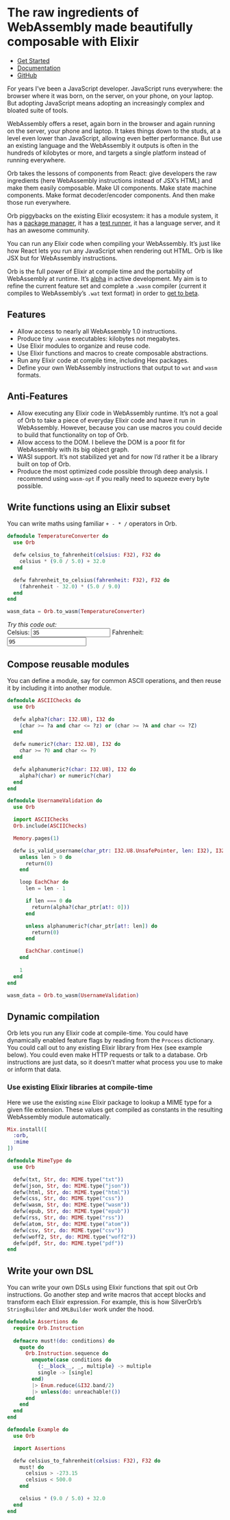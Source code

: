 # The raw ingredients of WebAssembly made beautifully composable with Elixir

- [Get Started](/install)
- [Documentation](https://hexdocs.pm/orb)
- [GitHub](https://github.com/RoyalIcing/Orb)

For years I’ve been a JavaScript developer. JavaScript runs everywhere: the browser where it was born, on the server, on your phone, on your laptop. But adopting JavaScript means adopting an increasingly complex and bloated suite of tools.

WebAssembly offers a reset, again born in the browser and again running on the server, your phone and laptop. It takes things down to the studs, at a level even lower than JavaScript, allowing even better performance. But use an existing language and the WebAssembly it outputs is often in the hundreds of kilobytes or more, and targets a single platform instead of running everywhere.

Orb takes the lessons of components from React: give developers the raw ingredients (here WebAssembly instructions instead of JSX’s HTML) and make them easily composable. Make UI components. Make state machine components. Make format decoder/encoder components. And then make those run everywhere.

Orb piggybacks on the existing Elixir ecosystem: it has a module system, it has a [package manager](https://hex.pm), it has a [test runner](https://hexdocs.pm/ex_unit/ExUnit.html), it has a language server, and it has an awesome community.

You can run any Elixir code when compiling your WebAssembly. It’s just like how React lets you run any JavaScript when rendering out HTML. Orb is like JSX but for WebAssembly instructions.

Orb is the full power of Elixir at compile time and the portability of WebAssembly at runtime. It’s [alpha](https://github.com/RoyalIcing/Orb/issues?q=is%3Aopen+is%3Aissue+milestone%3AAlpha) in active development. My aim is to refine the current feature set and complete a `.wasm` compiler (current it compiles to WebAssembly’s `.wat` text format) in order to [get to beta](https://github.com/RoyalIcing/Orb/issues?q=is%3Aopen+is%3Aissue+milestone%3ABeta).

## Features

- Allow access to nearly all WebAssembly 1.0 instructions.
- Produce tiny `.wasm` executables: kilobytes not megabytes.
- Use Elixir modules to organize and reuse code.
- Use Elixir functions and macros to create composable abstractions.
- Run any Elixir code at compile time, including Hex packages.
- Define your own WebAssembly instructions that output to `wat` and `wasm` formats.

## Anti-Features

- Allow executing any Elixir code in WebAssembly runtime. It’s not a goal of Orb to take a piece of everyday Elixir code and have it run in WebAssembly. However, because you can use macros you could decide to build that functionality on top of Orb.
- Allow access to the DOM. I believe the DOM is a poor fit for WebAssembly with its big object graph.
- WASI support. It’s not stabilized yet and for now I’d rather it be a library built on top of Orb.
- Produce the most optimized code possible through deep analysis. I recommend using `wasm-opt` if you really need to squeeze every byte possible.

## Write functions using an Elixir subset

You can write maths using familiar `+ - * /` operators in Orb.

```elixir
defmodule TemperatureConverter do
  use Orb

  defw celsius_to_fahrenheit(celsius: F32), F32 do
    celsius * (9.0 / 5.0) + 32.0
  end

  defw fahrenheit_to_celsius(fahrenheit: F32), F32 do
    (fahrenheit - 32.0) * (5.0 / 9.0)
  end
end

wasm_data = Orb.to_wasm(TemperatureConverter)
```

<form id="form|wasm|temperature_converter">
  <div><em>Try this code out:</em></div>
  <label>Celsius: <input name="celsius" type="number" inputmode="numeric" value="35"></label>
  <label>Fahrenheit: <input name="fahrenheit"  type="number" inputmode="numeric" value="95"></label>
</form>
<script type="module">
  const { instance } = await WebAssembly.instantiateStreaming(fetch("/wasm/temperature_converter"));
  const exports = instance.exports;
  const numberFormat = new Intl.NumberFormat("en", { maximumFractionDigits: 2 });
  const form = document.getElementById("form|wasm|temperature_converter");
  form.addEventListener("input", (event) => {
    const inputEl = event.target;
    const { name, valueAsNumber } = inputEl;
    if (name === "celsius") {
      const fahrenheit = exports.celsius_to_fahrenheit(valueAsNumber);
      form.elements.fahrenheit.value = numberFormat.format(fahrenheit);
    } else {
      const celsius = exports.fahrenheit_to_celsius(valueAsNumber);
      form.elements.celsius.value = numberFormat.format(celsius);
    }
  });
</script>

## Compose reusable modules

You can define a module, say for common ASCII operations, and then reuse it by including it into another module.

```elixir
defmodule ASCIIChecks do
  use Orb

  defw alpha?(char: I32.U8), I32 do
    (char >= ?a and char <= ?z) or (char >= ?A and char <= ?Z)
  end

  defw numeric?(char: I32.U8), I32 do
    char >= ?0 and char <= ?9
  end

  defw alphanumeric?(char: I32.U8), I32 do
    alpha?(char) or numeric?(char)
  end
end

defmodule UsernameValidation do
  use Orb

  import ASCIIChecks
  Orb.include(ASCIIChecks)

  Memory.pages(1)

  defw is_valid_username(char_ptr: I32.U8.UnsafePointer, len: I32), I32 do
    unless len > 0 do
      return(0)
    end

    loop EachChar do
      len = len - 1

      if len === 0 do
        return(alpha?(char_ptr[at!: 0]))
      end

      unless alphanumeric?(char_ptr[at!: len]) do
        return(0)
      end

      EachChar.continue()
    end
    
    1
  end
end

wasm_data = Orb.to_wasm(UsernameValidation)
```

## Dynamic compilation

Orb lets you run any Elixir code at compile-time. You could have dynamically enabled feature flags by reading from the `Process` dictionary. You could call out to any existing Elixir library from Hex (see example below). You could even make HTTP requests or talk to a database. Orb instructions are just data, so it doesn’t matter what process you use to make or inform that data.

### Use existing Elixir libraries at compile-time

Here we use the existing `mime` Elixir package to lookup a MIME type for a given file extension. These values get compiled as constants in the resulting WebAssembly module automatically.

```elixir
Mix.install([
  :orb,
  :mime
])

defmodule MimeType do
  use Orb

  defw(txt, Str, do: MIME.type("txt"))
  defw(json, Str, do: MIME.type("json"))
  defw(html, Str, do: MIME.type("html"))
  defw(css, Str, do: MIME.type("css"))
  defw(wasm, Str, do: MIME.type("wasm"))
  defw(epub, Str, do: MIME.type("epub"))
  defw(rss, Str, do: MIME.type("rss"))
  defw(atom, Str, do: MIME.type("atom"))
  defw(csv, Str, do: MIME.type("csv"))
  defw(woff2, Str, do: MIME.type("woff2"))
  defw(pdf, Str, do: MIME.type("pdf"))
end
```

## Write your own DSL

You can write your own DSLs using Elixir functions that spit out Orb instructions. Go another step and write macros that accept blocks and transform each Elixir expression. For example, this is how SilverOrb’s `StringBuilder` and `XMLBuilder` work under the hood.

```elixir
defmodule Assertions do
  require Orb.Instruction
  
  defmacro must!(do: conditions) do
    quote do
      Orb.Instruction.sequence do
        unquote(case conditions do
          {:__block__, _, multiple} -> multiple
          single -> [single]
        end)
        |> Enum.reduce(&I32.band/2)
        |> unless(do: unreachable!())
      end
    end
  end
end

defmodule Example do
  use Orb

  import Assertions

  defw celsius_to_fahrenheit(celsius: F32), F32 do
    must! do
      celsius > -273.15
      celsius < 500.0
    end

    celsius * (9.0 / 5.0) + 32.0
  end
end
```